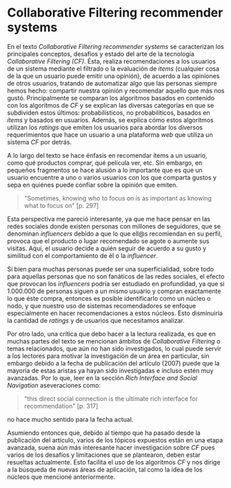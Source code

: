# Collaborative Filtering recommender systems

En el texto *Collaborative Filtering recommender systems* se caracterizan los principales conceptos, desafíos y estado del arte de la tecnología *Collaborative Filtering* *(CF)*. Ésta, realiza recomendaciones a los usuarios de un sistema mediante el filtrado o la evaluación de *ítems* (cualquier cosa de la que un usuario puede emitir una opinión), de acuerdo a las opiniones de otros usuarios, tratando de automatizar algo que las personas siempre hemos hecho: compartir nuestra opinión y recomendar aquello que más nos gustó. Principalmente se comparan los algoritmos basados en contenido con los algoritmos de *CF* y se explican las diversas categorías en que se subdividen estos últimos: probabilísticos, no probabilíticos, basados en *ítems* y basados en usuarios. Además, se explica cómo estos algoritmos utilizan los *ratings* que emiten los usuarios para abordar los diversos requerimientos que hace un usuario a una plataforma *web* que utiliza un sistema *CF* por detrás.

A lo largo del texto se hace énfasis en recomendar ítems a un usuario, como qué productos comprar, qué película ver, etc. Sin embargo, en pequeños fragmentos se hace alusión a lo importante que es que un usuario encuentre a uno o varios usuarios con los que comparta gustos y sepa en quiénes puede confiar sobre la opinión que emiten.
>"Sometimes, knowing who to focus on is as important as knowing what to focus on" [p. 297]

Esta perspectiva me pareció interesante, ya que me hace pensar en las redes sociales donde existen personas con millones de seguidores, que se denominan *influencers* debido a que lo que ell@s recomiendan en su perfil, provoca que el producto o lugar recomendado se agote o aumente sus visitas. Aquí, el usuario decide a quién seguir de acuerdo a su gusto y similitud con el comportamiento de él o la *influencer*. 

Si bien para muchas personas puede ser una superficialidad, sobre todo para aquellas personas que no son fanáticos de las redes sociales, el efecto que provocan los *influencers* podría ser estudiado en profundidad, ya que si 1.000.000 de personas siguen a un mismo usuario y compran exactamente lo que éste compra, entonces es posible identificarlo como un núcleo o nodo, y que nuestro uso de sistemas recomendadores se enfoque especialmente en hacer recomendaciones a estos núcleos. Esto disminuiría la cantidad de *ratings* y de usuarios que necesitamos analizar.

Por otro lado, una crítica que debo hacer a la lectura realizada, es que en muchas partes del texto se mencionan ámbitos de *Collaborative Filtering* o temas relacionados, que aún no han sido investigados, lo cual puede servir a los lectores para motivar la investigación de un área en particular, sin embargo debido a la fecha de publicación del artículo (2007) puede que la mayoría de estas aristas ya hayan sido investigadas e incluso estén muy avanzadas. Por lo que, leer en la sección *Rich Interface and Social Navigation* aseveraciones como: 
> "this direct social connection is the ultimate rich interface for recommendation" [p. 317]

no hace mucho sentido para la fecha actual.

Asumiendo entonces que, debido al tiempo que ha pasado desde la publicación del artículo, varios de los tópicos expuestos están en una etapa avanzada, suena aún más interesante hacer investigación sobre *CF* pues varios de los desafíos y limitaciones que se plantearon, deben estar resueltas actualmente. Esto facilita el uso de los algoritmos *CF* y nos dirige a la búsqueda de nuevas áreas de aplicación, tal como la idea de los núcleos que mencioné anteriormente.






